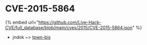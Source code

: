 # CVE-2015-5864
{% embed url="https://github.com/Live-Hack-CVE/full_database/blob/main/cves/2015/CVE-2015-5864.json" %}

* jndok ~> [tpwn-bis](https://www.alice-snow.ru/2015/database/cve-2015-5864/tpwn-bis-jndok)